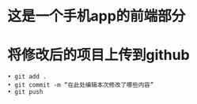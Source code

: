# 这是一个手机app的前端部分

# 将修改后的项目上传到github
    • git add .
    • git commit -m “在此处编辑本次修改了哪些内容”
    • git push
